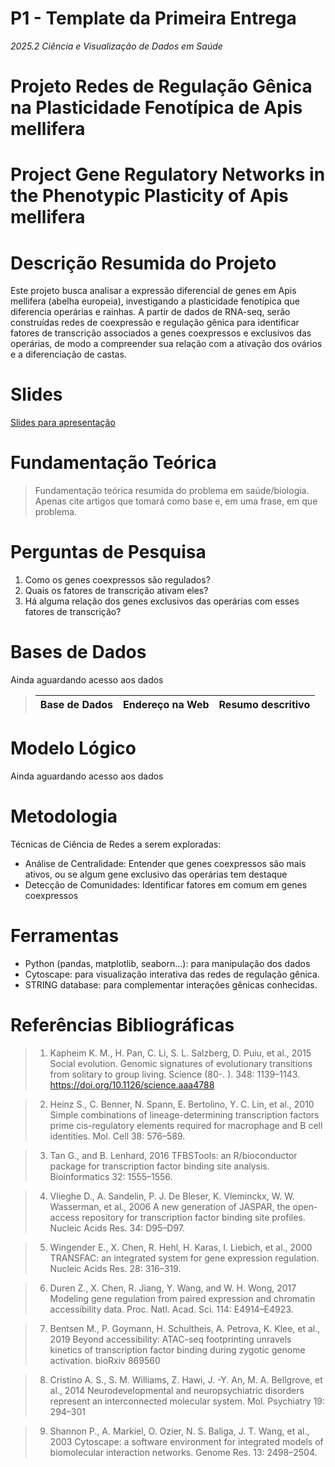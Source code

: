# P1 - Template da Primeira Entrega
*2025.2 Ciência e Visualização de Dados em Saúde*


# Projeto Redes de Regulação Gênica na Plasticidade Fenotípica de Apis mellifera
# Project Gene Regulatory Networks in the Phenotypic Plasticity of Apis mellifera

# Descrição Resumida do Projeto

Este projeto busca analisar a expressão diferencial de genes em Apis mellifera (abelha europeia), investigando a plasticidade fenotípica que diferencia operárias e rainhas. A partir de dados de RNA-seq, serão construídas redes de coexpressão e regulação gênica para identificar fatores de transcrição associados a genes coexpressos e exclusivos das operárias, de modo a compreender sua relação com a ativação dos ovários e a diferenciação de castas.

# Slides

[Slides para apresentação](https://github.com/datasci4health-2025-gp2-little-bees/2025/blob/35fc12f40dc252d7304fba0edef7d1e99284b65f/project1/assets/Disciplina%20cie%CC%82ncia%20de%20dados-2.pdf)

# Fundamentação Teórica

> Fundamentação teórica resumida do problema em saúde/biologia. Apenas cite artigos que tomará como base e, em uma frase, em que problema.

# Perguntas de Pesquisa

1. Como os genes coexpressos são regulados?
2. Quais os fatores de transcrição ativam eles?
3. Há alguma relação dos genes exclusivos das operárias com esses fatores de transcrição?

# Bases de Dados

Ainda aguardando acesso aos dados

> Base de Dados | Endereço na Web | Resumo descritivo
> ----- | ----- | -----


# Modelo Lógico

Ainda aguardando acesso aos dados

# Metodologia
Técnicas de Ciência de Redes a serem exploradas:
- Análise de Centralidade: Entender que genes coexpressos são mais ativos, ou se algum gene exclusivo das operárias tem destaque
- Detecção de Comunidades: Identificar fatores em comum em genes coexpressos 


# Ferramentas

- Python (pandas, matplotlib, seaborn...): para manipulação dos dados
- Cytoscape: para visualização interativa das redes de regulação gênica.
- STRING database: para complementar interações gênicas conhecidas.

# Referências Bibliográficas

> 1. Kapheim K. M., H. Pan, C. Li, S. L. Salzberg, D. Puiu, et al., 2015 Social evolution. Genomic signatures of evolutionary transitions from solitary to group living. Science (80-. ). 348: 1139–1143. https://doi.org/10.1126/science.aaa4788

> 2. Heinz S., C. Benner, N. Spann, E. Bertolino, Y. C. Lin, et al., 2010 Simple combinations of lineage-determining transcription factors prime cis-regulatory elements required for macrophage and B cell identities. Mol. Cell 38: 576–589.

> 3. Tan G., and B. Lenhard, 2016 TFBSTools: an R/bioconductor package for transcription factor binding site analysis. Bioinformatics 32: 1555–1556.

> 4. Vlieghe D., A. Sandelin, P. J. De Bleser, K. Vleminckx, W. W. Wasserman, et al., 2006 A new generation of JASPAR, the open-access repository for transcription factor binding site profiles. Nucleic Acids Res. 34: D95–D97.

> 5. Wingender E., X. Chen, R. Hehl, H. Karas, I. Liebich, et al., 2000 TRANSFAC: an integrated system for gene expression regulation. Nucleic Acids Res. 28: 316–319.

> 6. Duren Z., X. Chen, R. Jiang, Y. Wang, and W. H. Wong, 2017 Modeling gene regulation from paired expression and chromatin accessibility data. Proc. Natl. Acad. Sci. 114: E4914–E4923.

> 7. Bentsen M., P. Goymann, H. Schultheis, A. Petrova, K. Klee, et al., 2019 Beyond accessibility: ATAC-seq footprinting unravels kinetics of transcription factor binding during zygotic genome activation. bioRxiv 869560

> 8. Cristino A. S., S. M. Williams, Z. Hawi, J. -Y. An, M. A. Bellgrove, et al., 2014 Neurodevelopmental and neuropsychiatric disorders represent an interconnected molecular system. Mol. Psychiatry 19: 294–301

> 9. Shannon P., A. Markiel, O. Ozier, N. S. Baliga, J. T. Wang, et al., 2003 Cytoscape: a software environment for integrated models of biomolecular interaction networks. Genome Res. 13: 2498–2504.

